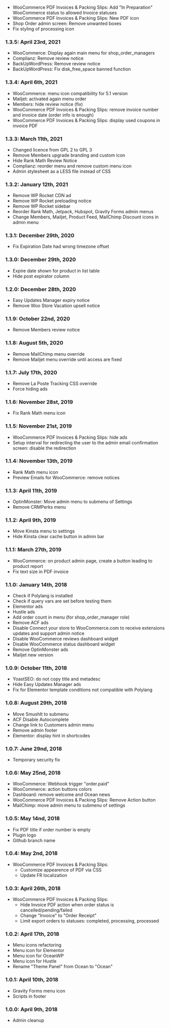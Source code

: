 * WooCommerce PDF Invoices & Packing Slips: Add "In Preparation" WooCommerce status to allowed Invoice statuses
* WooCommerce PDF Invoices & Packing Slips: New PDF icon
* Shop Order admin screen: Remove unwanted boxes
* Fix styling of processing icon

### 1.3.5: April 23rd, 2021
* WooCommerce: Display again main menu for shop_order_managers
* Complianz: Remove review notice
* BackUpWordPress: Remove review notice
* BackUpWordPress: Fix disk_free_space banned function

### 1.3.4: April 6th, 2021
* WooCommerce: menu icon compatibility for 5.1 version 
* Mailjet: activated again menu order
* Members: hide review notice (fix)
* WooCommerce PDF Invoices & Packing Slips: remove invoice number and invoice date (order info is enough)
* WooCommerce PDF Invoices & Packing Slips: display used coupons in invoice PDF

### 1.3.3: March 11th, 2021
* Changed licence from GPL 2 to GPL 3
* Remove Members upgrade branding and custom icon
* Hide Rank Math Review Notice
* Complianz: reorder menu and remove custom menu icon 
* Admin stylesheet as a LESS file instead of CSS

### 1.3.2: January 12th, 2021
* Remove WP Rocket CDN ad
* Remove WP Rocket preloading notice
* Remove WP Rocket sidebar
* Reorder Rank Math, Jetpack, Hubspot, Gravity Forms admin menus
* Change Members, Mailjet, Product Feed, MailChimp Discount icons in admin menu

### 1.3.1: December 29th, 2020
* Fix Expiration Date had wrong timezone offset

### 1.3.0: December 29th, 2020
* Expire date shown for product in list table 
* Hide post expirator column

### 1.2.0: December 28th, 2020
* Easy Updates Manager expiry notice
* Remove Woo Store Vacation upsell notice

### 1.1.9: October 22nd, 2020
* Remove Members review notice

### 1.1.8: August 5th, 2020
* Remove MailChimp menu override
* Remove Mailjet menu override until access are fixed

### 1.1.7: July 17th, 2020
* Remove La Poste Tracking CSS override
* Force hiding ads

### 1.1.6: November 28st, 2019
* Fix Rank Math menu icon

### 1.1.5: November 21st, 2019
* WooCommerce PDF Invoices & Packing Slips: hide ads 
* Setup interval for redirecting the user to the admin email confirmation screen: disable the redirection

### 1.1.4: November 13th, 2019
* Rank Math menu icon
* Preview Emails for WooCommerce: remove notices

### 1.1.3: April 11th, 2019
* OptinMonster: Move admin menu to submenu of Settings
* Remove CRMPerks menu

### 1.1.2: April 9th, 2019
* Move Kinsta menu to settings
* Hide Kinsta clear cache button in admin bar

### 1.1.1: March 27th, 2019
* WooCommerce: on product admin page, create a button leading to product report
* Fix text size in PDF invoice

### 1.1.0: January 14th, 2018
* Check if Polylang is installed
* Check if query vars are set before testing them
* Elementor ads
* Hustle ads
* Add order count in menu (for shop_order_manager role)
* Remove ACF ads
* Disable Connect your store to WooCommerce.com to receive extensions updates and support admin notice
* Disable WooCommerce reviews dashboard widget
* Disable WooCommerce status dashboard widget
* Remove OptinMonster ads
* Mailjet new version

### 1.0.9: October 11th, 2018
* YoastSEO: do not copy title and metadesc
* Hide Easy Updates Manager ads
* Fix for Elementor template conditions not compatible with Polylang

### 1.0.8: August 29th, 2018
* Move SmushIt to submenu
* ACF Disable Autocomplete
* Change link to Customers admin menu
* Remove admin footer
* Elementor: display hint in shortcodes

### 1.0.7: June 29nd, 2018
* Temporary security fix

### 1.0.6: May 25nd, 2018
* WooCommerce: Webhook trigger "order.paid"
* WooCommerce: action buttons colors
* Dashboard: remove welcome and Ocean news
* WooCommerce PDF Invoices & Packing Slips: Remove Action button
* MailChimp: move admin menu to submenu of settings
 
### 1.0.5: May 14nd, 2018
* Fix PDF title if order number is empty
* Plugin logo
* Github branch name

### 1.0.4: May 2nd, 2018
* WooCommerce PDF Invoices & Packing Slips: 
    * Customize appearence of PDF via CSS
    * Update FR localization

### 1.0.3: April 26th, 2018
* WooCommerce PDF Invoices & Packing Slips: 
    * Hide Invoice PDF action when order status is cancelled/pending/failed
    * Change "Invoice" to "Order Receipt"
    * Limit export orders to statuses: completed, processing, processed

### 1.0.2: April 17th, 2018
* Menu icons refactoring
* Menu icon for Elementor
* Menu icon for OceanWP
* Menu icon for Hustle
* Rename "Theme Panel" from Ocean to "Ocean"

### 1.0.1: April 10th, 2018
* Gravity Forms menu icon
* Scripts in footer

### 1.0.0: April 9th, 2018
* Admin cleanup
